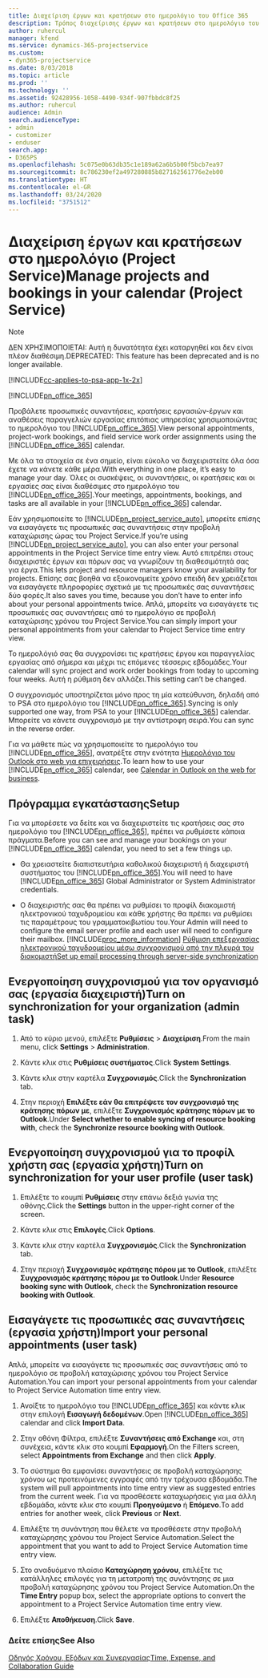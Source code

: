 ```yaml
---
title: Διαχείριση έργων και κρατήσεων στο ημερολόγιο του Office 365
description: Τρόπος διαχείρισης έργων και κρατήσεων στο ημερολόγιο του Office 365
author: ruhercul
manager: kfend
ms.service: dynamics-365-projectservice
ms.custom:
- dyn365-projectservice
ms.date: 8/03/2018
ms.topic: article
ms.prod: ''
ms.technology: ''
ms.assetid: 92428956-1058-4490-934f-907fbbdc8f25
ms.author: ruhercul
audience: Admin
search.audienceType:
- admin
- customizer
- enduser
search.app:
- D365PS
ms.openlocfilehash: 5c075e0b63db35c1e189a62a6b5b00f5bcb7ea97
ms.sourcegitcommit: 8c786230ef2a497280885b827162561776e2eb00
ms.translationtype: HT
ms.contentlocale: el-GR
ms.lasthandoff: 03/24/2020
ms.locfileid: "3751512"
---
```

# <a name="manage-projects-and-bookings-in-your-calendar-project-service"></a><span data-ttu-id="fdba9-103">Διαχείριση έργων και κρατήσεων στο ημερολόγιο (Project Service)</span><span class="sxs-lookup"><span data-stu-id="fdba9-103">Manage projects and bookings in your calendar (Project Service)</span></span>

> [!Note]
> <span data-ttu-id="fdba9-104">ΔΕΝ ΧΡΗΣΙΜΟΠΟΙΕΤΑΙ: Αυτή η δυνατότητα έχει καταργηθεί και δεν είναι πλέον διαθέσιμη.</span><span class="sxs-lookup"><span data-stu-id="fdba9-104">DEPRECATED: This feature has been deprecated and is no longer available.</span></span>

[!INCLUDE[cc-applies-to-psa-app-1x-2x](../includes/cc-applies-to-psa-app-1x-2x.md)]

[!INCLUDE[pn_office_365](../includes/pn-office-365.md)] 

<span data-ttu-id="fdba9-105">Προβάλετε προσωπικές συναντήσεις, κρατήσεις εργασιών-έργων και αναθέσεις παραγγελιών εργασίας επιτόπιας υπηρεσίας χρησιμοποιώντας το ημερολόγιο του [!INCLUDE[pn_office_365](../includes/pn-office-365.md)].</span><span class="sxs-lookup"><span data-stu-id="fdba9-105">View personal appointments, project-work bookings, and field service work order assignments using the [!INCLUDE[pn_office_365](../includes/pn-office-365.md)] calendar.</span></span>  
  
 <span data-ttu-id="fdba9-106">Με όλα τα στοιχεία σε ένα σημείο, είναι εύκολο να διαχειριστείτε όλα όσα έχετε να κάνετε κάθε μέρα.</span><span class="sxs-lookup"><span data-stu-id="fdba9-106">With everything in one place, it’s easy to manage your day.</span></span> <span data-ttu-id="fdba9-107">Όλες οι συσκέψεις, οι συναντήσεις, οι κρατήσεις και οι εργασίες σας είναι διαθέσιμες στο ημερολόγιο του [!INCLUDE[pn_office_365](../includes/pn-office-365.md)].</span><span class="sxs-lookup"><span data-stu-id="fdba9-107">Your meetings, appointments, bookings, and tasks are all available in your [!INCLUDE[pn_office_365](../includes/pn-office-365.md)] calendar.</span></span>  
  
 <span data-ttu-id="fdba9-108">Εάν χρησιμοποιείτε το [!INCLUDE[pn_project_service_auto](../includes/pn-project-service-auto.md)], μπορείτε επίσης να εισαγάγετε τις προσωπικές σας συναντήσεις στην προβολή καταχώρισης ώρας του Project Service.</span><span class="sxs-lookup"><span data-stu-id="fdba9-108">If you’re using [!INCLUDE[pn_project_service_auto](../includes/pn-project-service-auto.md)], you can also enter your personal appointments in the Project Service time entry view.</span></span> <span data-ttu-id="fdba9-109">Αυτό επιτρέπει στους διαχειριστές έργων και πόρων σας να γνωρίζουν τη διαθεσιμότητά σας για έργα.</span><span class="sxs-lookup"><span data-stu-id="fdba9-109">This lets project and resource managers know your availability for projects.</span></span> <span data-ttu-id="fdba9-110">Επίσης σας βοηθά να εξοικονομείτε χρόνο επειδή δεν χρειάζεται να εισαγάγετε πληροφορίες σχετικά με τις προσωπικές σας συναντήσεις δύο φορές.</span><span class="sxs-lookup"><span data-stu-id="fdba9-110">It also saves you time, because you don’t have to enter info about your personal appointments twice.</span></span> <span data-ttu-id="fdba9-111">Απλά, μπορείτε να εισαγάγετε τις προσωπικές σας συναντήσεις από το ημερολόγιο σε προβολή καταχώρισης χρόνου του Project Service.</span><span class="sxs-lookup"><span data-stu-id="fdba9-111">You can simply import your personal appointments from your calendar to Project Service time entry view.</span></span>  
  
 <span data-ttu-id="fdba9-112">Το ημερολόγιό σας θα συγχρονίσει τις κρατήσεις έργου και παραγγελίας εργασίας από σήμερα και μέχρι τις επόμενες τέσσερις εβδομάδες.</span><span class="sxs-lookup"><span data-stu-id="fdba9-112">Your calendar will sync project and work order bookings from today to upcoming four weeks.</span></span> <span data-ttu-id="fdba9-113">Αυτή η ρύθμιση δεν αλλάζει.</span><span class="sxs-lookup"><span data-stu-id="fdba9-113">This setting can’t be changed.</span></span>  
  
 <span data-ttu-id="fdba9-114">Ο συγχρονισμός υποστηρίζεται μόνο προς τη μία κατεύθυνση, δηλαδή από το PSA στο ημερολόγιο του [!INCLUDE[pn_office_365](../includes/pn-office-365.md)].</span><span class="sxs-lookup"><span data-stu-id="fdba9-114">Syncing is only supported one way, from PSA to your [!INCLUDE[pn_office_365](../includes/pn-office-365.md)] calendar.</span></span> <span data-ttu-id="fdba9-115">Μπορείτε να κάνετε συγχρονισμό με την αντίστροφη σειρά.</span><span class="sxs-lookup"><span data-stu-id="fdba9-115">You can sync in the reverse order.</span></span> 
  
 <span data-ttu-id="fdba9-116">Για να μάθετε πώς να χρησιμοποιείτε το ημερολόγιο του [!INCLUDE[pn_office_365](../includes/pn-office-365.md)], ανατρέξτε στην ενότητα [Ημερολόγιο του Outlook στο web για επιχειρήσεις](https://support.office.com/article/Calendar-in-Outlook-on-the-web-for-business-5219c457-d1fe-4c2f-9032-1a816b88e936).</span><span class="sxs-lookup"><span data-stu-id="fdba9-116">To learn how to use your [!INCLUDE[pn_office_365](../includes/pn-office-365.md)] calendar, see [Calendar in Outlook on the web for business](https://support.office.com/article/Calendar-in-Outlook-on-the-web-for-business-5219c457-d1fe-4c2f-9032-1a816b88e936).</span></span>  
  
## <a name="setup"></a><span data-ttu-id="fdba9-117">Πρόγραμμα εγκατάστασης</span><span class="sxs-lookup"><span data-stu-id="fdba9-117">Setup</span></span>  
 <span data-ttu-id="fdba9-118">Για να μπορέσετε να δείτε και να διαχειριστείτε τις κρατήσεις σας στο ημερολόγιο του [!INCLUDE[pn_office_365](../includes/pn-office-365.md)], πρέπει να ρυθμίσετε κάποια πράγματα.</span><span class="sxs-lookup"><span data-stu-id="fdba9-118">Before you can see and manage your bookings on your [!INCLUDE[pn_office_365](../includes/pn-office-365.md)] calendar, you need to set a few things up.</span></span>  
  
- <span data-ttu-id="fdba9-119">Θα χρειαστείτε διαπιστευτήρια καθολικού διαχειριστή ή διαχειριστή συστήματος του [!INCLUDE[pn_office_365](../includes/pn-office-365.md)].</span><span class="sxs-lookup"><span data-stu-id="fdba9-119">You will need to have [!INCLUDE[pn_office_365](../includes/pn-office-365.md)] Global Administrator or System Administrator credentials.</span></span>  
  
- <span data-ttu-id="fdba9-120">Ο διαχειριστής σας θα πρέπει να ρυθμίσει το προφίλ διακομιστή ηλεκτρονικού ταχυδρομείου και κάθε χρήστης θα πρέπει να ρυθμίσει τις παραμέτρους του γραμματοκιβωτίου του.</span><span class="sxs-lookup"><span data-stu-id="fdba9-120">Your Admin will need to configure the email server profile and each user will need to configure their mailbox.</span></span> [!INCLUDE[proc_more_information](../includes/proc-more-information.md)] <span data-ttu-id="fdba9-121">[Ρύθμιση επεξεργασίας ηλεκτρονικού ταχυδρομείου μέσω συγχρονισμού από την πλευρά του διακομιστή](../admin/set-up-server-side-synchronization-of-email-appointments-contacts-and-tasks.md)</span><span class="sxs-lookup"><span data-stu-id="fdba9-121">[Set up email processing through server-side synchronization](../admin/set-up-server-side-synchronization-of-email-appointments-contacts-and-tasks.md)</span></span>  
  
## <a name="turn-on-synchronization-for-your-organization-admin-task"></a><span data-ttu-id="fdba9-122">Ενεργοποίηση συγχρονισμού για τον οργανισμό σας (εργασία διαχειριστή)</span><span class="sxs-lookup"><span data-stu-id="fdba9-122">Turn on synchronization for your organization (admin task)</span></span>  
  
1.  <span data-ttu-id="fdba9-123">Από το κύριο μενού, επιλέξτε **Ρυθμίσεις** > **Διαχείριση**.</span><span class="sxs-lookup"><span data-stu-id="fdba9-123">From the main menu, click **Settings** > **Administration**.</span></span>  
  
2.  <span data-ttu-id="fdba9-124">Κάντε κλικ στις **Ρυθμίσεις συστήματος**.</span><span class="sxs-lookup"><span data-stu-id="fdba9-124">Click **System Settings**.</span></span>  
  
3.  <span data-ttu-id="fdba9-125">Κάντε κλικ στην καρτέλα **Συγχρονισμός**.</span><span class="sxs-lookup"><span data-stu-id="fdba9-125">Click the **Synchronization** tab.</span></span>  
  
4.  <span data-ttu-id="fdba9-126">Στην περιοχή **Επιλέξτε εάν θα επιτρέψετε τον συγχρονισμό της κράτησης πόρων με**, επιλέξτε **Συγχρονισμός κράτησης πόρων με το Outlook**.</span><span class="sxs-lookup"><span data-stu-id="fdba9-126">Under **Select whether to enable syncing of resource booking with**, check the **Synchronize resource booking with Outlook**.</span></span>  
  
## <a name="turn-on-synchronization-for-your-user-profile-user-task"></a><span data-ttu-id="fdba9-127">Ενεργοποίηση συγχρονισμού για το προφίλ χρήστη σας (εργασία χρήστη)</span><span class="sxs-lookup"><span data-stu-id="fdba9-127">Turn on synchronization for your user profile (user task)</span></span>  
  
1.  <span data-ttu-id="fdba9-128">Επιλέξτε το κουμπί **Ρυθμίσεις** στην επάνω δεξιά γωνία της οθόνης.</span><span class="sxs-lookup"><span data-stu-id="fdba9-128">Click the **Settings** button in the upper-right corner of the screen.</span></span>  
  
2.  <span data-ttu-id="fdba9-129">Κάντε κλικ στις **Επιλογές**.</span><span class="sxs-lookup"><span data-stu-id="fdba9-129">Click **Options**.</span></span>  
  
3.  <span data-ttu-id="fdba9-130">Κάντε κλικ στην καρτέλα **Συγχρονισμός**.</span><span class="sxs-lookup"><span data-stu-id="fdba9-130">Click the **Synchronization** tab.</span></span>  
  
4.  <span data-ttu-id="fdba9-131">Στην περιοχή **Συγχρονισμός κράτησης πόρου με το Outlook**, επιλέξτε **Συγχρονισμός κράτησης πόρου με το Outlook**.</span><span class="sxs-lookup"><span data-stu-id="fdba9-131">Under **Resource booking sync with Outlook**, check the **Synchronization resource booking with Outlook**.</span></span>  
  
## <a name="import-your-personal-appointments-user-task"></a><span data-ttu-id="fdba9-132">Εισαγάγετε τις προσωπικές σας συναντήσεις (εργασία χρήστη)</span><span class="sxs-lookup"><span data-stu-id="fdba9-132">Import your personal appointments (user task)</span></span>  
 <span data-ttu-id="fdba9-133">Απλά, μπορείτε να εισαγάγετε τις προσωπικές σας συναντήσεις από το ημερολόγιο σε προβολή καταχώρισης χρόνου του Project Service Automation.</span><span class="sxs-lookup"><span data-stu-id="fdba9-133">You can import your personal appointments from your calendar to Project Service Automation time entry view.</span></span>  
  
1. <span data-ttu-id="fdba9-134">Ανοίξτε το ημερολόγιο του [!INCLUDE[pn_office_365](../includes/pn-office-365.md)] και κάντε κλικ στην επιλογή **Εισαγωγή δεδομένων**.</span><span class="sxs-lookup"><span data-stu-id="fdba9-134">Open [!INCLUDE[pn_office_365](../includes/pn-office-365.md)] calendar and click **Import Data**.</span></span>  
  
2. <span data-ttu-id="fdba9-135">Στην οθόνη Φίλτρα, επιλέξτε **Συναντήσεις από Exchange** και, στη συνέχεια, κάντε κλικ στο κουμπί **Εφαρμογή**.</span><span class="sxs-lookup"><span data-stu-id="fdba9-135">On the Filters screen, select **Appointments from Exchange** and then click **Apply**.</span></span>  
  
3. <span data-ttu-id="fdba9-136">Το σύστημα θα εμφανίσει συναντήσεις σε προβολή καταχώρησης χρόνου ως προτεινόμενες εγγραφές από την τρέχουσα εβδομάδα.</span><span class="sxs-lookup"><span data-stu-id="fdba9-136">The system will pull appointments into time entry view as suggested entries from the current week.</span></span> <span data-ttu-id="fdba9-137">Για να προσθέσετε καταχωρήσεις για μια άλλη εβδομάδα, κάντε κλικ στο κουμπί **Προηγούμενο** ή **Επόμενο**.</span><span class="sxs-lookup"><span data-stu-id="fdba9-137">To add entries for another week, click **Previous** or **Next**.</span></span>  
  
4. <span data-ttu-id="fdba9-138">Επιλέξτε τη συνάντηση που θέλετε να προσθέσετε στην προβολή καταχώρησης χρόνου του Project Service Automation.</span><span class="sxs-lookup"><span data-stu-id="fdba9-138">Select the appointment that you want to add to Project Service Automation time entry view.</span></span>  
  
5. <span data-ttu-id="fdba9-139">Στο αναδυόμενο πλαίσιο **Καταχώρηση χρόνου**, επιλέξτε τις κατάλληλες επιλογές για τη μετατροπή της συνάντησης σε μια προβολή καταχώρησης χρόνου του Project Service Automation.</span><span class="sxs-lookup"><span data-stu-id="fdba9-139">On the **Time Entry** popup box, select the appropriate options to convert the appointment to a Project Service Automation time entry view.</span></span>  
  
6. <span data-ttu-id="fdba9-140">Επιλέξτε **Αποθήκευση**.</span><span class="sxs-lookup"><span data-stu-id="fdba9-140">Click **Save**.</span></span>  
  
### <a name="see-also"></a><span data-ttu-id="fdba9-141">Δείτε επίσης</span><span class="sxs-lookup"><span data-stu-id="fdba9-141">See Also</span></span>  
 [<span data-ttu-id="fdba9-142">Οδηγός Χρόνου, Εξόδων και Συνεργασίας</span><span class="sxs-lookup"><span data-stu-id="fdba9-142">Time, Expense, and Collaboration Guide</span></span>](../project-service/time-expense-collaboration-guide.md)
